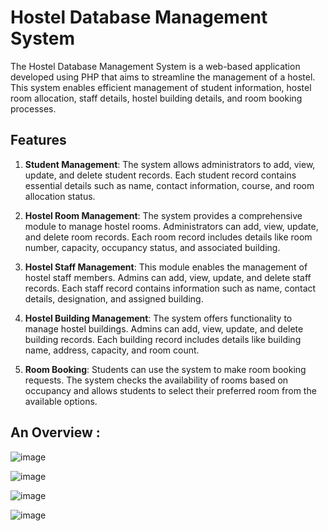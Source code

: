 # Hostel Database Management System

The Hostel Database Management System is a web-based application developed using PHP that aims to streamline the management of a hostel. This system enables efficient management of student information, hostel room allocation, staff details, hostel building details, and room booking processes.

## Features

1. **Student Management**: The system allows administrators to add, view, update, and delete student records. Each student record contains essential details such as name, contact information, course, and room allocation status.

2. **Hostel Room Management**: The system provides a comprehensive module to manage hostel rooms. Administrators can add, view, update, and delete room records. Each room record includes details like room number, capacity, occupancy status, and associated building.

3. **Hostel Staff Management**: This module enables the management of hostel staff members. Admins can add, view, update, and delete staff records. Each staff record contains information such as name, contact details, designation, and assigned building.

4. **Hostel Building Management**: The system offers functionality to manage hostel buildings. Admins can add, view, update, and delete building records. Each building record includes details like building name, address, capacity, and room count.

5. **Room Booking**: Students can use the system to make room booking requests. The system checks the availability of rooms based on occupancy and allows students to select their preferred room from the available options.

## An Overview :


![image](https://github.com/rajath008/hostel-database-management-system-php/assets/106469287/90f41542-9a37-4284-9584-4b1144364420)


![image](https://github.com/rajath008/hostel-database-management-system-php/assets/106469287/4b937c56-3ae9-4bcf-b52b-0e351c89abb2)


![image](https://github.com/rajath008/hostel-database-management-system-php/assets/106469287/8bec5745-afcf-45ea-9e1e-d49254057931)


![image](https://github.com/rajath008/hostel-database-management-system-php/assets/106469287/a5c4d5cb-a51f-41d8-b592-a2e6735897e7)

